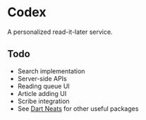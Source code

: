 # Codex
A personalized read-it-later service.

## Todo
- Search implementation
- Server-side APIs
- Reading queue UI
- Article adding UI
- Scribe integration
- See [Dart Neats](https://github.com/google/dart-neats) for other useful packages
